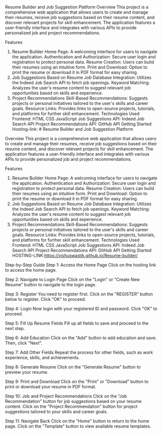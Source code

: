Resume Builder and Job Suggestion Platform
Overview
This project is a comprehensive web application that allows users to create and manage their resumes, receive job suggestions based on their resume content, and discover relevant projects for skill enhancement. The application features a user-friendly interface and integrates with various APIs to provide personalized job and project recommendations.

Features
1. Resume Builder
Home Page: A welcoming interface for users to navigate the application.
Authentication and Authorization: Secure user login and registration to protect personal data.
Resume Creation: Users can build their resumes using an intuitive form.
Print and Download: Option to print the resume or download it in PDF format for easy sharing.
2. Job Suggestions Based on Resume
Job Database Integration: Utilizes the Indeed Job Search API to fetch job openings.
Keyword Matching: Analyzes the user's resume content to suggest relevant job opportunities based on skills and experience.
3. Project Recommendations
Skill-Based Recommendations: Suggests projects or personal initiatives tailored to the user's skills and career goals.
Resource Links: Provides links to open-source projects, tutorials, and platforms for further skill enhancement.
Technologies Used
Frontend:
HTML
CSS
JavaScript
Job Suggestions API:
Indeed Job Search API
Project Recommendations API:
GitHub API
Getting Started
Hosting-link: # Resume Builder and Job Suggestion Platform

Overview
This project is a comprehensive web application that allows users to create and manage their resumes, receive job suggestions based on their resume content, and discover relevant projects for skill enhancement. The application features a user-friendly interface and integrates with various APIs to provide personalized job and project recommendations.

Features
1. Resume Builder
Home Page: A welcoming interface for users to navigate the application.
Authentication and Authorization: Secure user login and registration to protect personal data.
Resume Creation: Users can build their resumes using an intuitive form.
Print and Download: Option to print the resume or download it in PDF format for easy sharing.
2. Job Suggestions Based on Resume
Job Database Integration: Utilizes the Indeed Job Search API to fetch job openings.
Keyword Matching: Analyzes the user's resume content to suggest relevant job opportunities based on skills and experience.
3. Project Recommendations
Skill-Based Recommendations: Suggests projects or personal initiatives tailored to the user's skills and career goals.
Resource Links: Provides links to open-source projects, tutorials, and platforms for further skill enhancement.
Technologies Used
Frontend:
HTML
CSS
JavaScript
Job Suggestions API:
Indeed Job Search API
Project Recommendations API:
GitHub API
Getting Started
HOSTING-LINK:https://vishuswastik.github.io/Resume-builder/

Step-by-Step Guide
Step 1: Access the Home Page Click on the hosting link to access the home page.

Step 2: Navigate to Login Page Click on the "Login" or "Create New Resume" button to navigate to the login page.

Step 3: Register You need to register first. Click on the "REGISTER" button below to register. Click "OK" to proceed.

Step 4: Login Now login with your registered ID and password. Click "OK" to proceed.

Step 5: Fill Up Resume Fields Fill up all fields to save and proceed to the next step.

Step 6: Add Education Click on the "Add" button to add education and save. Then, click "Next".

Step 7: Add Other Fields Repeat the process for other fields, such as work experience, skills, and achievements.

Step 8: Generate Resume Click on the "Generate Resume" button to preview your resume.

Step 9: Print and Download Click on the "Print" or "Download" button to print or download your resume in PDF format.

Step 10: Job and Project Recommendations Click on the "Job Recommendation" button for job suggestions based on your resume content. Click on the "Project Recommendation" button for project suggestions tailored to your skills and career goals.

Step 11: Navigate Back Click on the "Home" button to return to the home page. Click on the "Template" button to view available resume templates.
